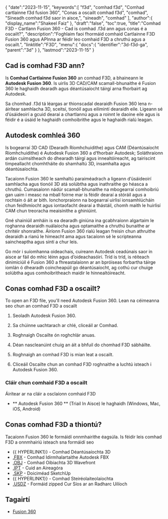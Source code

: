 {
   "date":"2023-11-15",
   "keywords":[
"f3d",
"comhad f3d",
"Comhad cartlainne f3d fusion 360",
"Conas a oscailt comhad f3d",
"comhad",
"Síneadh comhad f3d saor in aisce,",
"síneadh",
"comhad"
],
   "author":{
      "display_name":"Shakeel Faiz"
},
   "draft":"false",
   "toc":true,
   "title":"Comhad F3D - Cartlann Fusion 360 - Cad is comhad .f3d ann agus conas é a oscailt?",
   "description":"Foghlaim faoi fhormáid comhaid Cartlainne F3D Fusion 360 agus APInna ar féidir leo comhaid F3D a chruthú agus a oscailt.",
   "linktitle":"F3D",
   "menu":{
      "docs":{
         "identifier":"3d-f3d-ga",
         "parent":"3d"
}
},
   "lastmod":"2023-11-15"
}

## Cad is comhad F3D ann?

Is **Comhad Cartlainne Fusion 360** an comhad F3D, a bhaineann le **Autodesk Fusion 360**. Is uirlis 3D CAD/CAM scamall-bhunaithe é Fusion 360 le haghaidh dearadh agus déantúsaíocht táirgí arna fhorbairt ag Autodesk.

Sa chomhad .f3d tá léargas ar thionscadal dearaidh Fusion 360 lena n-áirítear samhlacha 3D, sceitsí, tionóil agus eilimintí dearaidh eile. Ligeann sé d’úsáideoirí a gcuid dearaí a chartlannú agus a roinnt le daoine eile agus is féidir é a úsáid le haghaidh comhoibrithe agus le haghaidh rialú leagan.

## Autodesk comhleá 360

Is bogearraí 3D CAD (Dearadh Ríomhchuidithe) agus CAM (Déantúsaíocht Ríomhchuidithe) é Autodesk Fusion 360 a d’fhorbair Autodesk; Soláthraíonn ardán cuimsitheach do dhearadh táirgí agus innealtóireacht, ag tairiscint timpeallacht chomhtháite do shamhaltú 3D, insamhalta agus déantúsaíochta.

Tacaíonn Fusion 360 le samhaltú paraiméadrach a ligeann d’úsáideoirí samhlacha agus tionóil 3D atá solúbtha agus inathraithe go héasca a chruthú. Cumasaíonn nádúr scamall-bhunaithe na mbogearraí comhoibriú gan uaim i measc na mball foirne mar is féidir dearaí a stóráil agus a rochtain ó áit ar bith. Ionchorpraíonn na bogearraí uirlisí ionsamhlúcháin chun feidhmíocht agus iontaofacht dearaí a thástáil, chomh maith le huirlisí CAM chun treoracha meaisínithe a ghiniúint.

Gné shainiúil amháin is ea dearadh giniúna ina gcabhraíonn algartaim le roghanna dearaidh nuálaíocha agus optamaithe a chruthú bunaithe ar chritéir shonraithe. Áiríonn Fusion 360 rialú leagan freisin chun athruithe dearaidh a rianú le himeacht ama agus tacaíonn sé le scripteanna saincheaptha agus síntí a chur leis.

Go mór i suíomhanna oideachais, cuireann Autodesk ceadúnais saor in aisce ar fáil do mhic léinn agus d’oideachasóirí. Tríd is tríd, is réiteach dinimiciúil é Fusion 360 a fhreastalaíonn ar an bpróiseas forbartha táirge iomlán ó dhearadh coincheapúil go déantúsaíocht, ag cothú cur chuige solúbtha agus comhoibritheach maidir le hinnealtóireacht.

## Conas comhad F3D a oscailt?

To open an F3D file, you'll need Autodesk Fusion 360. Lean na céimeanna seo chun an comhad F3D a oscailt

1. Seoladh Autodesk Fusion 360.

1. Sa chúinne uachtarach ar chlé, cliceáil ar Comhad.

1. Roghnaigh Oscailte ón roghchlár anuas.

1. Déan nascleanúint chuig an áit a bhfuil do chomhad F3D sábháilte.

1. Roghnaigh an comhad F3D is mian leat a oscailt.

1. Cliceáil Oscailte chun an comhad F3D roghnaithe a luchtú isteach i Autodesk Fusion 360.

### Cláir chun comhaid F3D a oscailt

Áirítear ar na cláir a osclaíonn comhaid F3D

- ** Autodesk Fusion 360 ** (Triail In Aisce) le haghaidh (Windows, Mac, iOS, Android)

## Conas comhad F3D a thiontú?

Tacaíonn Fusion 360 le formáidí onnmhairithe éagsúla. Is féidir leis comhad F3D a onnmhairiú isteach sna formáidí seo

- {{ HYPERLINK1}} - Comhad Déantúsaíochta 3D
- [.FBX](/3d/fbx/) - Comhad Idirmhalartaithe Autodesk FBX
- [.OBJ](/3d/obj/) - Comhad Oibiachta 3D Wavefront
- [.IPT](/3d/ipt/) - Cuid an Aireagóra
- [.SKP](/image/skp/) - Doiciméad SketchUp
- {{ HYPERLINK1}} - Comhad Steiréolaiteolaíochta
- [.USDZ](/3d/usdz/) - Formáid zipped Cur Síos ar an Radharc Uilíoch

## Tagairtí
* [Fusion 360]( https://ga.wikipedia.org/wiki/Fusion_360)


